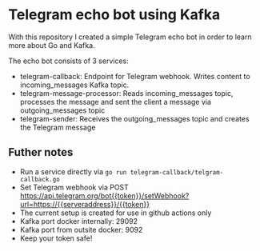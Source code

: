 # Telegram echo bot using Kafka

With this repository I created a simple Telegram echo bot in order to learn more about Go and Kafka.

The echo bot consists of 3 services:
- telegram-callback: Endpoint for Telegram webhook. Writes content to incoming_messages Kafka topic.
- telegram-message-processor: Reads incoming_messages topic, processes the message and sent the client a message via outgoing_messages topic
- telegram-sender: Receives the outgoing_messages topic and creates the Telegram message

## Futher notes
- Run a service directly via `go run telegram-callback/telgram-callback.go`
- Set Telegram webhook via POST https://api.telegram.org/bot{{token}}/setWebhook?url=https://{{serveraddress}}/{{token}}
- The current setup is created for use in github actions only
- Kafka port docker internally: 29092
- Kafka port from outsite docker: 9092
- Keep your token safe!